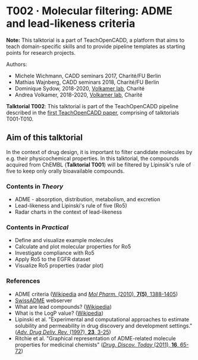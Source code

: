 # T002 · Molecular filtering: ADME and lead-likeness criteria

**Note:** This talktorial is a part of TeachOpenCADD, a platform that aims to teach domain-specific skills and to provide pipeline templates as starting points for research projects.

Authors:

- Michele Wichmann, CADD seminars 2017, Charité/FU Berlin
- Mathias Wajnberg, CADD seminars 2018, Charité/FU Berlin
- Dominique Sydow, 2018-2020, [Volkamer lab](https://volkamerlab.org), Charité
- Andrea Volkamer, 2018-2020, [Volkamer lab](https://volkamerlab.org), Charité


__Talktorial T002__: This talktorial is part of the TeachOpenCADD pipeline described in the [first TeachOpenCADD paper](https://jcheminf.biomedcentral.com/articles/10.1186/s13321-019-0351-x), comprising of talktorials T001-T010.


## Aim of this talktorial

In the context of drug design, it is important to filter candidate molecules by e.g. their physicochemical properties. In this talktorial, the compounds acquired from ChEMBL (__Talktorial T001__) will be filtered by Lipinsik's rule of five to keep only orally bioavailable compounds.


### Contents in _Theory_

* ADME - absorption, distribution, metabolism, and excretion
* Lead-likeness and Lipinski's rule of five (Ro5)
* Radar charts in the context of lead-likeness


### Contents in _Practical_

* Define and visualize example molecules
* Calculate and plot molecular properties for Ro5
* Investigate compliance with Ro5
* Apply Ro5 to the EGFR dataset
* Visualize Ro5 properties (radar plot)


### References

* ADME criteria ([Wikipedia](https://en.wikipedia.org/wiki/ADME) and [<i>Mol Pharm.</i> (2010), <b>7(5)</b>, 1388-1405](https://www.ncbi.nlm.nih.gov/pmc/articles/PMC3025274/))
* [SwissADME](https://www.nature.com/articles/srep42717) webserver
* What are lead compounds? ([Wikipedia](https://en.wikipedia.org/wiki/Lead_compound))
* What is the LogP value? ([Wikipedia](https://en.wikipedia.org/wiki/Partition_coefficient))
* Lipinski et al. "Experimental and computational approaches to estimate solubility and permeability in drug discovery and development settings." ([<i>Adv. Drug Deliv. Rev.</i> (1997), <b>23</b>, 3-25](https://www.sciencedirect.com/science/article/pii/S0169409X96004231))
* Ritchie et al. "Graphical representation of ADME-related molecule properties for medicinal chemists" ([<i>Drug. Discov. Today</i> (2011), <b>16</b>, 65-72](https://www.ncbi.nlm.nih.gov/pubmed/21074634))

